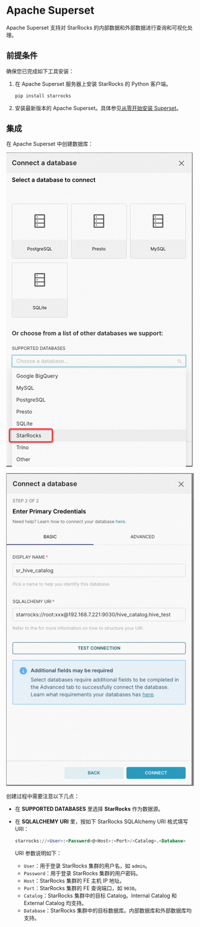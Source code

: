 # Apache Superset

Apache Superset 支持对 StarRocks 的内部数据和外部数据进行查询和可视化处理。

## 前提条件

确保您已完成如下工具安装：

1. 在 Apache Superset 服务器上安装 StarRocks 的 Python 客户端。

   ```SQL
   pip install starrocks
   ```

2. 安装最新版本的 Apache Superset。具体参见[从零开始安装 Superset](https://superset.apache.org/docs/installation/installing-superset-from-scratch/)。

## 集成

在 Apache Superset 中创建数据库：

![Apache Superset - 1](../../assets/BI_superset_1.png)

![Apache Superset - 2](../../assets/BI_superset_2.png)

创建过程中需要注意以下几点：

- 在 **SUPPORTED DATABASES** 里选择 **StarRocks** 作为数据源。
- 在 **SQLALCHEMY** **URI** 里，按如下 StarRocks SQLAlchemy URI 格式填写 URI：

  ```SQL
  starrocks://<User>:<Password>@<Host>:<Port>/<Catalog>.<Database>
  ```

  URI 参数说明如下：

  - `User`：用于登录 StarRocks 集群的用户名，如 `admin`。
  - `Password`：用于登录 StarRocks 集群的用户密码。
  - `Host`：StarRocks 集群的 FE 主机 IP 地址。
  - `Port`：StarRocks 集群的 FE 查询端口，如 `9030`。
  - `Catalog`：StarRocks 集群中的目标 Catalog。Internal Catalog 和 External Catalog 均支持。
  - `Database`：StarRocks 集群中的目标数据库。内部数据库和外部数据库均支持。
